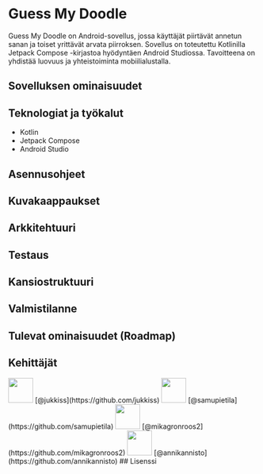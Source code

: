 # Guess My Doodle

Guess My Doodle on Android-sovellus, jossa käyttäjät piirtävät annetun sanan ja toiset yrittävät arvata piirroksen. Sovellus on toteutettu Kotlinilla Jetpack Compose -kirjastoa hyödyntäen Android Studiossa. Tavoitteena on yhdistää luovuus ja yhteistoiminta mobiilialustalla.

## Sovelluksen ominaisuudet

## Teknologiat ja työkalut

- Kotlin
- Jetpack Compose
- Android Studio

## Asennusohjeet

## Kuvakaappaukset

## Arkkitehtuuri

## Testaus

## Kansiostruktuuri

## Valmistilanne

## Tulevat ominaisuudet (Roadmap)

## Kehittäjät
<img src="https://github.com/jukkiss.png" width="50" height="50">
[@jukkiss](https://github.com/jukkiss)
<img src="https://github.com/samupietila.png" width="50" height="50">
[@samupietila](https://github.com/samupietila)
<img src="https://github.com/mikagronroos2.png" width="50" height="50">
[@mikagronroos2](https://github.com/mikagronroos2)
<img src="https://github.com/annikannisto.png" width="50" height="50">
[@annikannisto](https://github.com/annikannisto)
## Lisenssi



